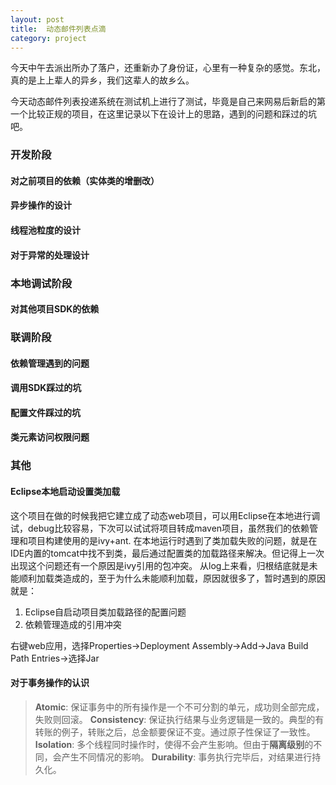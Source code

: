 ```yaml
---
layout: post
title:  动态邮件列表点滴
category: project
---
```


今天中午去派出所办了落户，还重新办了身份证，心里有一种复杂的感觉。东北，真的是上上辈人的异乡，我们这辈人的故乡么。

今天动态邮件列表投递系统在测试机上进行了测试，毕竟是自己来网易后新启的第一个比较正规的项目，在这里记录以下在设计上的思路，遇到的问题和踩过的坑吧。

### 开发阶段
#### 对之前项目的依赖（实体类的增删改）
#### 异步操作的设计
#### 线程池粒度的设计
#### 对于异常的处理设计

### 本地调试阶段
#### 对其他项目SDK的依赖

### 联调阶段
#### 依赖管理遇到的问题
#### 调用SDK踩过的坑
#### 配置文件踩过的坑
#### 类元素访问权限问题

### 其他
#### Eclipse本地启动设置类加载
这个项目在做的时候我把它建立成了动态web项目，可以用Eclipse在本地进行调试，debug比较容易，下次可以试试将项目转成maven项目，虽然我们的依赖管理和项目构建使用的是ivy+ant.
在本地运行时遇到了类加载失败的问题，就是在IDE内置的tomcat中找不到类，最后通过配置类的加载路径来解决。但记得上一次出现这个问题还有一个原因是ivy引用的包冲突。
从log上来看，归根结底就是未能顺利加载类造成的，至于为什么未能顺利加载，原因就很多了，暂时遇到的原因就是：
1. Eclipse自启动项目类加载路径的配置问题
2. 依赖管理造成的引用冲突

右键web应用，选择Properties->Deployment Assembly->Add->Java Build Path Entries->选择Jar

#### 对于事务操作的认识
> **Atomic**: 保证事务中的所有操作是一个不可分割的单元，成功则全部完成，失败则回滚。
> **Consistency**: 保证执行结果与业务逻辑是一致的。典型的有转账的例子，转账之后，总金额要保证不变。通过原子性保证了一致性。
> **Isolation**: 多个线程同时操作时，使得不会产生影响。但由于**隔离级别**的不同，会产生不同情况的影响。
> **Durability**: 事务执行完毕后，对结果进行持久化。
